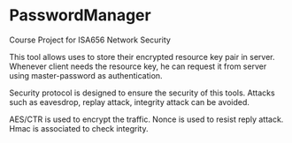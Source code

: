 PasswordManager
===============
Course Project for ISA656 Network Security

This tool allows uses to store their encrypted resource key pair in server. Whenever client needs the resource key, he can request it from server using master-password as authentication.

Security protocol is designed to ensure the security of this tools. Attacks such as eavesdrop, replay attack, integrity attack can be avoided.

AES/CTR is used to encrypt the traffic. Nonce is used to resist reply attack. Hmac is associated to check integrity.       
